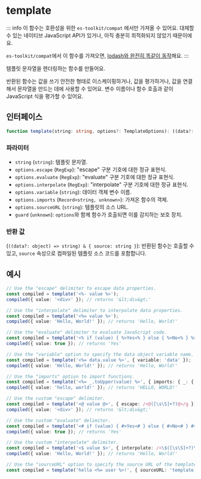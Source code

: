 # template

::: info
이 함수는 호환성을 위한 `es-toolkit/compat` 에서만 가져올 수 있어요. 대체할 수 있는 네이티브 JavaScript API가 있거나, 아직 충분히 최적화되지 않았기 때문이에요.

`es-toolkit/compat`에서 이 함수를 가져오면, [lodash와 완전히 똑같이 동작](../../../compatibility.md)해요.
:::

템플릿 문자열을 렌더링하는 함수를 만들어요.

반환된 함수는 값을 쓰기 안전한 형태로 이스케이핑하거나, 값을 평가하거나, 값을 연결해서 문자열을 만드는 데에 사용할 수 있어요. 변수 이름이나 함수 호출과 같이 JavaScript 식을 평가할 수 있어요.

## 인터페이스

```typescript
function template(string: string, options?: TemplateOptions): ((data?: object) => string) & { source: string };
```

### 파라미터

- `string` (`string`): 템플릿 문자열.
- `options.escape` (`RegExp`): "escape" 구분 기호에 대한 정규 표현식.
- `options.evaluate` (`RegExp`): "evaluate" 구분 기호에 대한 정규 표현식.
- `options.interpolate` (`RegExp`): "interpolate" 구분 기호에 대한 정규 표현식.
- `options.variable` (`string`): 데이터 객체 변수 이름.
- `options.imports` (`Record<string, unknown>`): 가져온 함수의 객체.
- `options.sourceURL` (`string`): 템플릿의 소스 URL.
- `guard` (`unknown`): `options`와 함께 함수가 호출되면 이를 감지하는 보호 장치.

### 반환 값

(`((data?: object) => string) & { source: string }`): 반환된 함수는 호출할 수 있고, `source` 속성으로 컴파일된 템플릿 소스 코드를 포함합니다.

## 예시

```typescript
// Use the "escape" delimiter to escape data properties.
const compiled = template('<%- value %>');
compiled({ value: '<div>' }); // returns '&lt;div&gt;'

// Use the "interpolate" delimiter to interpolate data properties.
const compiled = template('<%= value %>');
compiled({ value: 'Hello, World!' }); // returns 'Hello, World!'

// Use the "evaluate" delimiter to evaluate JavaScript code.
const compiled = template('<% if (value) { %>Yes<% } else { %>No<% } %>');
compiled({ value: true }); // returns 'Yes'

// Use the "variable" option to specify the data object variable name.
const compiled = template('<%= data.value %>', { variable: 'data' });
compiled({ value: 'Hello, World!' }); // returns 'Hello, World!'

// Use the "imports" option to import functions.
const compiled = template('<%= _.toUpper(value) %>', { imports: { _: { toUpper } } });
compiled({ value: 'hello, world!' }); // returns 'HELLO, WORLD!'

// Use the custom "escape" delimiter.
const compiled = template('<@ value @>', { escape: /<@([\s\S]+?)@>/g });
compiled({ value: '<div>' }); // returns '&lt;div&gt;'

// Use the custom "evaluate" delimiter.
const compiled = template('<# if (value) { #>Yes<# } else { #>No<# } #>', { evaluate: /<#([\s\S]+?)#>/g });
compiled({ value: true }); // returns 'Yes'

// Use the custom "interpolate" delimiter.
const compiled = template('<$ value $>', { interpolate: /<\$([\s\S]+?)\$>/g });
compiled({ value: 'Hello, World!' }); // returns 'Hello, World!'

// Use the "sourceURL" option to specify the source URL of the template.
const compiled = template('hello <%= user %>!', { sourceURL: 'template.js' });
```
